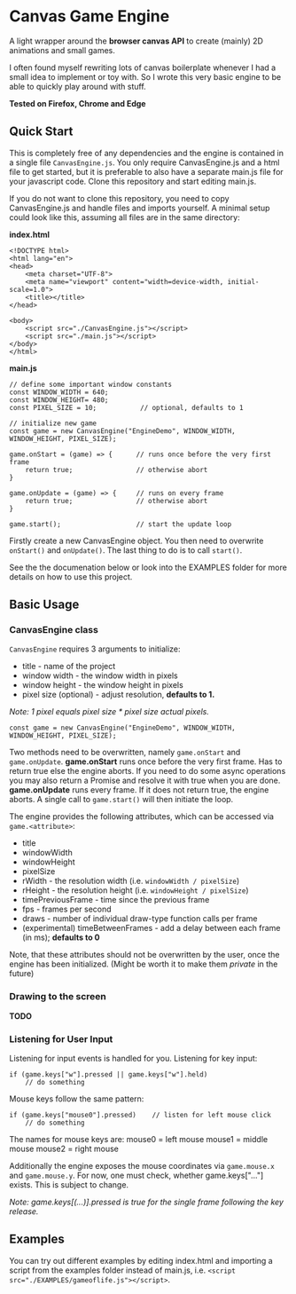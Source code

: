 # Canvas Game Engine
A light wrapper around the **browser canvas API** to create (mainly) 2D animations and small games.

I often found myself rewriting lots of canvas boilerplate whenever I had a small idea to implement or toy with.
So I wrote this very basic engine to be able to quickly play around with stuff.

**Tested on Firefox, Chrome and Edge**


## Quick Start
This is completely free of any dependencies and the engine is contained in a single file ```CanvasEngine.js```.
You only require CanvasEngine.js and a html file to get started, but it is preferable to also have a separate main.js file for your javascript code. 
Clone this repository and start editing main.js.

If you do not want to clone this repository, you need to copy CanvasEngine.js and handle files and imports yourself.
A minimal setup could look like this, assuming all files are in the same directory:

**index.html**
```
<!DOCTYPE html>
<html lang="en">
<head>
    <meta charset="UTF-8">
    <meta name="viewport" content="width=device-width, initial-scale=1.0">
    <title></title>
</head>

<body>
    <script src="./CanvasEngine.js"></script>
    <script src="./main.js"></script>
</body>
</html>
```

**main.js**
```
// define some important window constants
const WINDOW_WIDTH = 640;
const WINDOW_HEIGHT= 480;
const PIXEL_SIZE = 10;           // optional, defaults to 1

// initialize new game
const game = new CanvasEngine("EngineDemo", WINDOW_WIDTH, WINDOW_HEIGHT, PIXEL_SIZE);

game.onStart = (game) => {      // runs once before the very first frame
    return true;                // otherwise abort
}

game.onUpdate = (game) => {     // runs on every frame
    return true;                // otherwise abort
}

game.start();                   // start the update loop
```

Firstly create a new CanvasEngine object.
You then need to overwrite ```onStart()``` and ```onUpdate()```.
The last thing to do is to call ```start()```.

See the the documenation below or look into the EXAMPLES folder for more details on how to use this project.


## Basic Usage
### CanvasEngine class
```CanvasEngine``` requires 3 arguments to initialize:
- title - name of the project
- window width - the window width in pixels
- window height - the window height in pixels
- pixel size (optional) - adjust resolution, **defaults to 1.**

*Note: 1 pixel equals pixel size * pixel size actual pixels.*

```
const game = new CanvasEngine("EngineDemo", WINDOW_WIDTH, WINDOW_HEIGHT, PIXEL_SIZE);
```

Two methods need to be overwritten, namely ```game.onStart``` and ```game.onUpdate```.
**game.onStart** runs once before the very first frame. Has to return true else the engine aborts.
If you need to do some async operations you may also return a Promise and resolve it with true when you are done.
**game.onUpdate** runs every frame. If it does not return true, the engine aborts.
A single call to ```game.start()``` will then initiate the loop.

The engine provides the following attributes, which can be accessed via ```game.<attribute>```:
- title
- windowWidth
- windowHeight 
- pixelSize
- rWidth - the resolution width (i.e. ```windowWidth / pixelSize```)
- rHeight - the resolution height (i.e. ```windowHeight / pixelSize```)
- timePreviousFrame - time since the previous frame
- fps - frames per second
- draws - number of individual draw-type function calls per frame
- (experimental) timeBetweenFrames - add a delay between each frame (in ms); **defaults to 0** 

Note, that these attributes should not be overwritten by the user, once the engine has been initialized. (Might be worth it to make them *private* in the future)

### Drawing to the screen
**TODO**

### Listening for User Input
Listening for input events is handled for you. Listening for key input:
```
if (game.keys["w"].pressed || game.keys["w"].held)
    // do something
```

Mouse keys follow the same pattern:
```
if (game.keys["mouse0"].pressed)    // listen for left mouse click
    // do something
```
The names for mouse keys are:
mouse0 = left mouse
mouse1 = middle mouse
mouse2 = right mouse

Additionally the engine exposes the mouse coordinates via ```game.mouse.x``` and ```game.mouse.y```.
For now, one must check, whether game.keys["..."] exists. This is subject to change.

*Note: game.keys[(...)].pressed is true for the single frame following the key release.*

## Examples
You can try out different examples by editing index.html and importing a script from the examples folder instead of main.js, i.e. ```<script src="./EXAMPLES/gameoflife.js"></script>```.